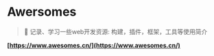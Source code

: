 # Awersomes

> :rocket: 记录、学习一些web开发资源: 构建，插件，框架，工具等使用简介

**[https://www.awesomes.cn/](https://www.awesomes.cn/)**
